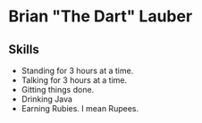 Brian "The Dart" Lauber
======================

Skills
----------------------
* Standing for 3 hours at a time.
* Talking for 3 hours at a time.
* Gitting things done.
* Drinking Java
* Earning Rubies.  I mean Rupees.

